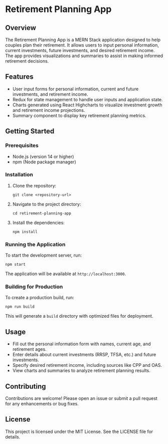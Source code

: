 # Retirement Planning App

## Overview
The Retirement Planning App is a MERN Stack application designed to help couples plan their retirement. It allows users to input personal information, current investments, future investments, and desired retirement income. The app provides visualizations and summaries to assist in making informed retirement decisions.

## Features
- User input forms for personal information, current and future investments, and retirement income.
- Redux for state management to handle user inputs and application state.
- Charts generated using React Highcharts to visualize investment growth and retirement income projections.
- Summary component to display key retirement planning metrics.

## Getting Started

### Prerequisites
- Node.js (version 14 or higher)
- npm (Node package manager)

### Installation
1. Clone the repository:
   ```
   git clone <repository-url>
   ```
2. Navigate to the project directory:
   ```
   cd retirement-planning-app
   ```
3. Install the dependencies:
   ```
   npm install
   ```

### Running the Application
To start the development server, run:
```
npm start
```
The application will be available at `http://localhost:3000`.

### Building for Production
To create a production build, run:
```
npm run build
```
This will generate a `build` directory with optimized files for deployment.

## Usage
- Fill out the personal information form with names, current age, and retirement ages.
- Enter details about current investments (RRSP, TFSA, etc.) and future investments.
- Specify desired retirement income, including sources like CPP and OAS.
- View charts and summaries to analyze retirement planning results.

## Contributing
Contributions are welcome! Please open an issue or submit a pull request for any enhancements or bug fixes.

## License
This project is licensed under the MIT License. See the LICENSE file for details.
